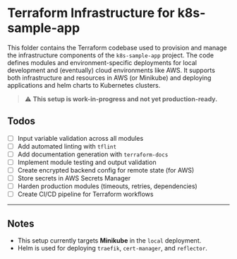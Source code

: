 # Terraform Infrastructure for k8s-sample-app

This folder contains the Terraform codebase used to provision and manage the infrastructure components of the `k8s-sample-app` project. The code defines modules and environment-specific deployments for local development and (eventually) cloud environments like AWS.
It supports both infrastructure and resources in AWS (or Minikube) and deploying applications and helm charts to Kubernetes clusters.

> ⚠️ **This setup is work-in-progress and not yet production-ready.**


## Todos

- [ ] Input variable validation across all modules
- [ ] Add automated linting with `tflint`
- [ ] Add documentation generation with `terraform-docs`
- [ ] Implement module testing and output validation
- [ ] Create encrypted backend config for remote state (for AWS)
- [ ] Store secrets in AWS Secrets Manager
- [ ] Harden production modules (timeouts, retries, dependencies)
- [ ] Create CI/CD pipeline for Terraform workflows

---

## Notes

- This setup currently targets **Minikube** in the `local` deployment.
- Helm is used for deploying `traefik`, `cert-manager`, and `reflector`.

